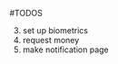 #TODOS 
<!-- 1. toggle the nav balance -->
<!-- 2. finiallize session management -->
3. set up biometrics
4. request money
5. make notification page
<!-- 6. create loading for transfer page
7. beneficiaries -->
<!-- 8. Transaction Page & beneficiary page -->
<!-- 9. pie chart -->
<!-- 10. handle transaction limit based on tiers -->
<!-- 11. Landing Page -->

